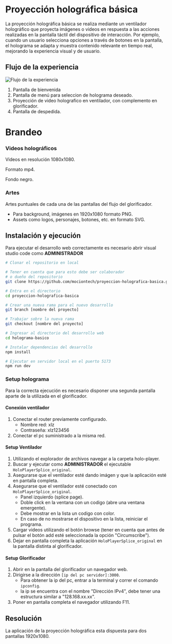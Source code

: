 # Proyección holográfica básica

La proyección holográfica básica se realiza mediante un ventilador holográfico que proyecta imágenes o videos en respuesta a las acciones realizadas en la pantalla táctil del dispositivo de interacción. Por ejemplo, cuando un usuario selecciona opciones a través de botones en la pantalla, el holograma se adapta y muestra contenido relevante en tiempo real, mejorando la experiencia visual y de usuario.

## Flujo de la experiencia

![Flujo de la experiencia](/holograma-basico//public/flujoexp.png)

1. Pantalla de bienvenida
2. Pantalla de menú para seleccion de holograma deseado.
3. Proyección de video holografico en ventilador, con complemento en glorificador.
4. Pantalla de despedida.

# Brandeo

### Videos holográficos
Videos en resolución 1080x1080. 

Formato mp4.

Fondo negro.

### Artes

Artes puntuales de cada una de las pantallas del flujo del glorificador.

* Para background, imágenes en 1920x1080 formato PNG.
* Assets como logos, personajes, botones, etc. en formato SVG.

## Instalación y ejecución
Para ejecutar el desarrollo web correctamente es necesario abrir visual studio code como **ADMINISTRADOR**
```bash
# Clonar el repositorio en local

# Tener en cuenta que para esto debe ser colaborador
# o dueño del repositorio
git clone https://github.com/mociontech/proyeccion-holografica-basica.git

# Entra en el directorio
cd proyeccion-holografica-basica

# Crear una nueva rama para el nuevo desarrollo
git branch [nombre del proyecto]

# Trabajar sobre la nueva rama
git checkout [nombre del proyecto]

# Ingresar al directorio del desarrollo web
cd holograma-basico

# Instalar dependencias del desarrollo
npm install

# Ejecutar en servidor local en el puerto 5173
npm run dev
```
### Setup holograma
Para la correcta ejecución es necesario disponer una segunda pantalla aparte de la utilizada en el glorificador.
#### Conexión ventilador
1. Conectar el router previamente configurado.
    * Nombre red: xlz
    * Contraseña: xlz123456
2. Conectar el pc suministrado a la misma red.

#### Setup Ventilador
1. Utilizando el explorador de archivos navegar a la carpeta holo-player.
2. Buscar y ejecutar como **ADMINISTRADOR** el ejecutable ```HoloPlayerSplice_original```.
3. Asegurarse que el ventilador esté dando imágen y que la aplicación esté en pantalla completa.
4. Asegurarse que el ventilador esté conectado con ```HoloPlayerSplice_original```.
    * Panel izquierdo (splice page).
    * Doble click en la ventana con un codigo (abre una ventana emergente).
    * Debe mostrar en la lista un codigo con color.
    * En caso de no mostrarse el dispositivo en la lista, reiniciar el programa.
5. Cargar videos utilizando el botón browse (tener en cuenta que antes de pulsar el botón add esté seleccionada la opción "Circumscribe").
6. Dejar en pantalla completa la aplicación ```HoloPlayerSplice_original``` en la pantalla distinta al glorificador.

#### Setup Glorificador
1. Abrir en la pantalla del glorificador un navegador web. 
2. Dirigirse a la dirección ```[ip del pc servidor]:3000```.
    * Para obtener la ip del pc, entrar a la terminal y correr el comando ```ipconfig```.
    * la ip se encuentra con el nombre "Dirección IPv4",  debe tener una estructura similar a "128.168.xx.xx".
3. Poner en pantalla completa el navegador utilizando F11.

## Resolución
La aplicación de la proyección holográfica esta dispuesta para dos pantallas 1920x1080.